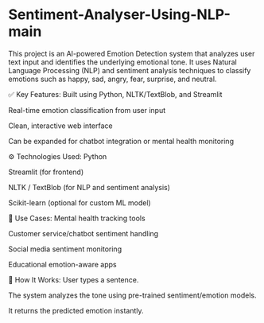 # Sentiment-Analyser-Using-NLP-main
This project is an AI-powered Emotion Detection system that analyzes user text input and identifies the underlying emotional tone. It uses Natural Language Processing (NLP) and sentiment analysis techniques to classify emotions such as happy, sad, angry, fear, surprise, and neutral.

✅ Key Features:
Built using Python, NLTK/TextBlob, and Streamlit

Real-time emotion classification from user input

Clean, interactive web interface

Can be expanded for chatbot integration or mental health monitoring

⚙️ Technologies Used:
Python

Streamlit (for frontend)

NLTK / TextBlob (for NLP and sentiment analysis)

Scikit-learn (optional for custom ML model)

📌 Use Cases:
Mental health tracking tools

Customer service/chatbot sentiment handling

Social media sentiment monitoring

Educational emotion-aware apps

🚀 How It Works:
User types a sentence.

The system analyzes the tone using pre-trained sentiment/emotion models.

It returns the predicted emotion instantly.
